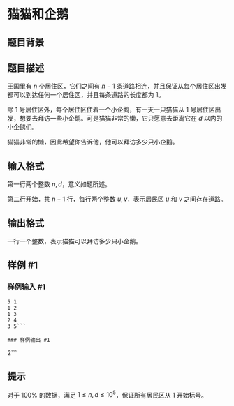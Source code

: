 # 猫猫和企鹅

## 题目背景



## 题目描述

王国里有 $n$ 个居住区，它们之间有 $n-1$ 条道路相连，并且保证从每个居住区出发都可以到达任何一个居住区，并且每条道路的长度都为 $1$。

除 $1$ 号居住区外，每个居住区住着一个小企鹅，有一天一只猫猫从 $1$ 号居住区出发，想要去拜访一些小企鹅。可是猫猫非常的懒，它只愿意去距离它在 $d$ 以内的小企鹅们。

猫猫非常的懒，因此希望你告诉他，他可以拜访多少只小企鹅。

## 输入格式

第一行两个整数 $n, d$，意义如题所述。

第二行开始，共 $n - 1$ 行，每行两个整数 $u, v$，表示居民区 $u$ 和 $v$ 之间存在道路。

## 输出格式

一行一个整数，表示猫猫可以拜访多少只小企鹅。

## 样例 #1

### 样例输入 #1
```
5 1
1 2
1 3
2 4
3 5```

### 样例输出 #1

```
2```

## 提示

对于 $100\%$ 的数据，满足 $1 \le n ,d \le 10^5$，保证所有居民区从 $1$ 开始标号。
